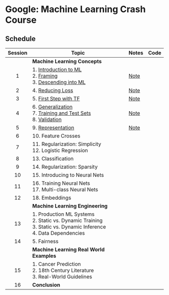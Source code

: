 # Google: Machine Learning Crash Course

## Schedule
| Session 	| Topic                                                                                                                                                                                                                                                                                                                                                        	| Notes                                                                                                                                    	| Code 	|
|:-------:	|--------------------------------------------------------------------------------------------------------------------------------------------------------------------------------------------------------------------------------------------------------------------------------------------------------------------------------------------------------------	|------------------------------------------------------------------------------------------------------------------------------------------	|:----:	|
|         	| **Machine Learning Concepts**                                                                                                                                                                                                                                                                                                                                	|                                                                                                                                          	|      	|
|    1    	| 1. [Introduction to ML](https://developers.google.com/machine-learning/crash-course/ml-intro)</br> 2. [Framing](https://developers.google.com/machine-learning/crash-course/framing/video-lecture)</br> 3. [Descending into ML](https://developers.google.com/machine-learning/crash-course/descending-into-ml/video-lecture)                                	| [Note](https://github.com/RichoHan/course-training/tree/google-ml-crash-course/artificial-intelligence/google-ml-crash-course/session-1) 	|      	|
|    2    	| 4. [Reducing Loss](https://developers.google.com/machine-learning/crash-course/reducing-loss/video-lecture)                                                                                                                                                                                                                                                  	| [Note](https://github.com/RichoHan/course-training/tree/google-ml-crash-course/artificial-intelligence/google-ml-crash-course/session-2) 	|      	|
|    3    	| 5. [First Step with TF](https://developers.google.com/machine-learning/crash-course/first-steps-with-tensorflow/video-lecture)                                                                                                                                                                                                                               	| [Note](https://github.com/RichoHan/course-training/tree/google-ml-crash-course/artificial-intelligence/google-ml-crash-course/session-3) 	|      	|
|    4    	| 6. [Generalization](https://developers.google.com/machine-learning/crash-course/generalization/video-lecture)</br> 7. [Training and Test Sets](https://developers.google.com/machine-learning/crash-course/training-and-test-sets/video-lecture)</br> 8. [Validation](https://developers.google.com/machine-learning/crash-course/validation/video-lecture) 	| [Note](https://github.com/RichoHan/course-training/tree/google-ml-crash-course/artificial-intelligence/google-ml-crash-course/session-4) 	|      	|
|    5    	| 9. [Representation](https://developers.google.com/machine-learning/crash-course/representation/video-lecture)                                                                                                                                                                                                                                                	| [Note](https://github.com/RichoHan/course-training/tree/google-ml-crash-course/artificial-intelligence/google-ml-crash-course/session-5) 	|      	|
|    6    	| 10. Feature Crosses                                                                                                                                                                                                                                                                                                                                          	|                                                                                                                                          	|      	|
|    7    	| 11. Regularization: Simplicity</br> 12. Logistic Regression                                                                                                                                                                                                                                                                                                  	|                                                                                                                                          	|      	|
|    8    	| 13. Classification                                                                                                                                                                                                                                                                                                                                           	|                                                                                                                                          	|      	|
|    9    	| 14. Regularization: Sparsity                                                                                                                                                                                                                                                                                                                                 	|                                                                                                                                          	|      	|
|    10   	| 15. Introducing to Neural Nets                                                                                                                                                                                                                                                                                                                               	|                                                                                                                                          	|      	|
|    11   	| 16. Training Neural Nets</br> 17. Multi-class Neural Nets                                                                                                                                                                                                                                                                                                    	|                                                                                                                                          	|      	|
|    12   	| 18. Embeddings                                                                                                                                                                                                                                                                                                                                               	|                                                                                                                                          	|      	|
|         	| **Machine Learning Engineering**                                                                                                                                                                                                                                                                                                                             	|                                                                                                                                          	|      	|
|    13   	| 1. Production ML Systems</br> 2. Static vs. Dynamic Training</br> 3. Static vs. Dynamic Inference</br> 4. Data Dependencies                                                                                                                                                                                                                                  	|                                                                                                                                          	|      	|
|    14   	| 5. Fairness                                                                                                                                                                                                                                                                                                                                                  	|                                                                                                                                          	|      	|
|         	| **Machine Learning Real World Examples**                                                                                                                                                                                                                                                                                                                     	|                                                                                                                                          	|      	|
|    15   	| 1. Cancer Prediction</br> 2. 18th Century Literature</br> 3. Real-World Guidelines                                                                                                                                                                                                                                                                           	|                                                                                                                                          	|      	|
|    16   	| **Conclusion**                                                                                                                                                                                                                                                                                                                                               	|                                                                                                                                          	|      	|
